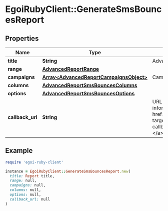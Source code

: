 # EgoiRubyClient::GenerateSmsBouncesReport

## Properties

| Name | Type | Description | Notes |
| ---- | ---- | ----------- | ----- |
| **title** | **String** | Advanced report title |  |
| **range** | [**AdvancedReportRange**](AdvancedReportRange.md) |  |  |
| **campaigns** | [**Array&lt;AdvancedReportCampaignsObject&gt;**](AdvancedReportCampaignsObject.md) | Campaigns of the report |  |
| **columns** | [**AdvancedReportSmsBouncesColumns**](AdvancedReportSmsBouncesColumns.md) |  |  |
| **options** | [**AdvancedReportSmsBouncesOptions**](AdvancedReportSmsBouncesOptions.md) |  |  |
| **callback_url** | **String** | URL which will receive the information of the report&lt;a href&#x3D;&#39;/usecases/callbacks/&#39; target&#x3D;&#39;_blank&#39;&gt;[Go to callback documentation]&lt;/a&gt; | [optional] |

## Example

```ruby
require 'egoi-ruby-client'

instance = EgoiRubyClient::GenerateSmsBouncesReport.new(
  title: Report title,
  range: null,
  campaigns: null,
  columns: null,
  options: null,
  callback_url: null
)
```

